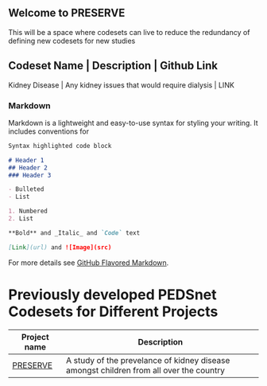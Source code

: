 ## Welcome to PRESERVE

This will be a space where codesets can live to reduce the redundancy of defining new codesets for new studies

Codeset Name  | Description | Github Link
-----------------------------------------
Kidney Disease | Any kidney issues that would require dialysis | LINK


### Markdown

Markdown is a lightweight and easy-to-use syntax for styling your writing. It includes conventions for

```markdown
Syntax highlighted code block

# Header 1
## Header 2
### Header 3

- Bulleted
- List

1. Numbered
2. List

**Bold** and _Italic_ and `Code` text

[Link](url) and ![Image](src)
```

For more details see [GitHub Flavored Markdown](https://guides.github.com/features/mastering-markdown/).

# Previously developed PEDSnet Codesets for Different Projects

| Project name | Description |
|--------------|-------------|
[PRESERVE](https://shorrocka.github.io/Preserve_Codesets/) | A study of the prevelance of kidney disease amongst children from all over the country |
